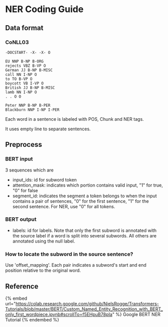 # NER Coding Guide

## Data format

### CoNLL03

```
-DOCSTART- -X- -X- O

EU NNP B-NP B-ORG
rejects VBZ B-VP O
German JJ B-NP B-MISC
call NN I-NP O
to TO B-VP O
boycott VB I-VP O
British JJ B-NP B-MISC
lamb NN I-NP O
. . O O

Peter NNP B-NP B-PER
Blackburn NNP I-NP I-PER

```

Each word in a sentence is labeled with POS, Chunk and NER tags.

It uses empty line to separate sentences.

## Preprocess

### BERT input

3 sequences which are

* input\_ids: id for subword token&#x20;
* attention\_mask: indicates which portion contains valid input, "1" for true, "0" for false
* segment\_id: indicates the segment a token belongs to when the input contains a pair of sentences, "0" for the first sentence, "1" for the second sentence. For NER, use "0" for all tokens.

### BERT output

* labels: id for labels. Note that only the first subword is annotated with the source label if a word is split into several subwords. All others are annotated using the null label.

### How to locate the subword in the source sentence?

Use 'offset\_mapping'. Each pair indicates a subword's start and end position relative to the original word.

## Reference

{% embed url="https://colab.research.google.com/github/NielsRogge/Transformers-Tutorials/blob/master/BERT/Custom_Named_Entity_Recognition_with_BERT_only_first_wordpiece.ipynb#scrollTo=f5EHpuB78pIa" %}
Google BERT NER Tutorial
{% endembed %}

